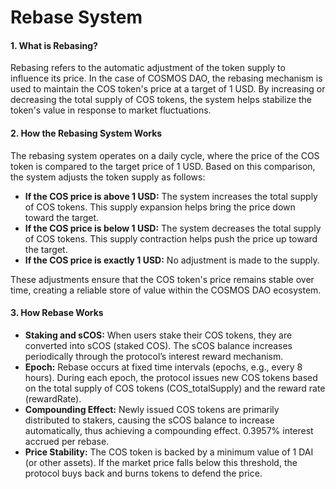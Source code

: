 # Rebase System

#### 1. What is Rebasing?

Rebasing refers to the automatic adjustment of the token supply to influence its price. In the case of COSMOS DAO, the rebasing mechanism is used to maintain the COS token's price at a target of 1 USD. By increasing or decreasing the total supply of COS tokens, the system helps stabilize the token's value in response to market fluctuations.



#### 2. How the Rebasing System Works

The rebasing system operates on a daily cycle, where the price of the COS token is compared to the target price of 1 USD. Based on this comparison, the system adjusts the token supply as follows:

* **If the COS price is above 1 USD:**  The system increases the total supply of COS tokens. This supply expansion helps bring the price down toward the target.
*  **If the COS price is below 1 USD:**  The system decreases the total supply of COS tokens. This supply contraction helps push the price up toward the target.
*  **If the COS price is exactly 1 USD:**  No adjustment is made to the supply.

These adjustments ensure that the COS token's price remains stable over time, creating a reliable store of value within the COSMOS DAO ecosystem.



#### 3. How Rebase Works

* **Staking and sCOS:** When users stake their COS tokens, they are converted into sCOS (staked COS). The sCOS balance increases periodically through the protocol’s interest reward mechanism.
* **Epoch:** Rebase occurs at fixed time intervals (epochs, e.g., every 8 hours). During each epoch, the protocol issues new COS tokens based on the total supply of COS tokens (COS\_totalSupply) and the reward rate (rewardRate).
* **Compounding Effect:** Newly issued COS tokens are primarily distributed to stakers, causing the sCOS balance to increase automatically, thus achieving a compounding effect. 0.3957% interest accrued per rebase.
* **Price Stability:** The COS token is backed by a minimum value of 1 DAI (or other assets). If the market price falls below this threshold, the protocol buys back and burns tokens to defend the price.
